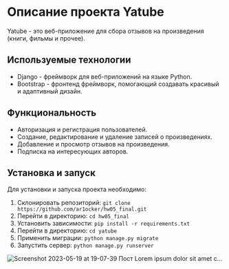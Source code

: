 # Описание проекта Yatube

Yatube - это веб-приложение для сбора отзывов на произведения (книги, фильмы и прочее).

## Используемые технологии

* Django - фреймворк для веб-приложений на языке Python.
* Bootstrap - фронтенд фреймворк, помогающий создавать красивый и адаптивный дизайн.

## Функциональность

* Авторизация и регистрация пользователей.
* Создание, редактирование и удаление записей о произведениях.
* Добавление и просмотр отзывов на произведения.
* Подписка на интересующих авторов.

## Установка и запуск

Для установки и запуска проекта необходимо:

1. Склонировать репозиторий: `git clone https://github.com/ar1ocker/hw05_final.git`
2. Перейти в директорию: `cd hw05_final`
3. Установить зависимости: `pip install -r requirements.txt`
4. Перейти в директорию: `cd yatube`
5. Применить миграции: `python manage.py migrate`
6. Запустить сервер: `python manage.py runserver`

![Screenshot 2023-05-19 at 19-07-39 Пост Lorem ipsum dolor sit amet c…](https://github.com/ar1ocker/hw05_final/assets/109543340/f8e3612e-d2aa-4a37-ae99-94eccbd8c95e)
